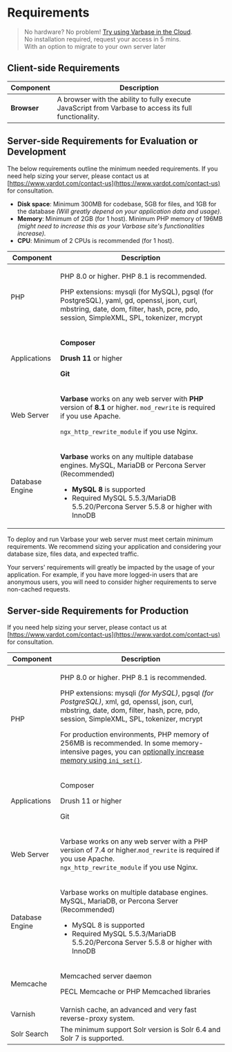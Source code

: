 # Requirements

> No hardware? No problem! [Try using Varbase in the Cloud](https://www.vardot.com/en-us/solutions/varbase#vbp-1518).\
> No installation required, request your access in 5 mins.\
> With an option to migrate to your own server later

## Client-side Requirements

| **Component** | **Description**                                                                                       |
| ------------- | ----------------------------------------------------------------------------------------------------- |
| **Browser**   | A browser with the ability to fully execute JavaScript from Varbase to access its full functionality. |

## Server-side Requirements for Evaluation or Development

The below requirements outline the minimum needed requirements. If you need help sizing your server, please contact us at [https://www.vardot.com/contact-us](https://www.vardot.com/contact-us) for consultation.

* **Disk space**: Minimum 300MB for codebase, 5GB for files, and 1GB for the database _(Will greatly depend on your application data and usage)_.
* **Memory**: Minimum of 2GB (for 1 host). Minimum PHP memory of 196MB _(might need to increase this as your Varbase site's functionalities increase)._
* **CPU**: Minimum of 2 CPUs is recommended (for 1 host).

| **Component**   | **Description**                                                                                                                                                                                                                                                                        |
| --------------- | -------------------------------------------------------------------------------------------------------------------------------------------------------------------------------------------------------------------------------------------------------------------------------------- |
| PHP             | <p>PHP 8.0 or higher. PHP 8.1 is recommended.</p><p>PHP extensions: mysqli (for MySQL), pgsql (for PostgreSQL), yaml, gd, openssl, json, curl, mbstring, date, dom, filter, hash, pcre, pdo, session, SimpleXML, SPL, tokenizer, mcrypt</p>                                            |
| Applications    | <p><strong>Composer</strong></p><p><strong>Drush 11</strong> or higher</p><p><strong>Git</strong></p>                                                                                                                                                                                  |
| Web Server      | <p></p><p><strong>Varbase</strong> works on any web server with <strong>PHP</strong> version of <strong>8.1</strong> or higher. <code>mod_rewrite</code> is required if you use Apache.</p><p><code>ngx_http_rewrite_module</code> if you use Nginx.</p>                               |
| Database Engine | <p><strong>Varbase</strong> works on any multiple database engines. MySQL, MariaDB or Percona Server (Recommended)</p><ul><li><strong>MySQL</strong> <strong>8</strong> is supported </li><li>Required MySQL 5.5.3/MariaDB 5.5.20/Percona Server 5.5.8 or higher with InnoDB</li></ul> |

To deploy and run Varbase your web server must meet certain minimum requirements. We recommend sizing your application and considering your database size, files data, and expected traffic.

Your servers' requirements will greatly be impacted by the usage of your application. For example, if you have more logged-in users that are anonymous users, you will need to consider higher requirements to serve non-cached requests.



## Server-side Requirements for Production

If you need help sizing your server, please contact us at [https://www.vardot.com/contact-us](https://www.vardot.com/contact-us) for consultation.

| **Component**   | **Description**                                                                                                                                                                                                                                                                                                                                                                                                                                                                                                                                                            |
| --------------- | -------------------------------------------------------------------------------------------------------------------------------------------------------------------------------------------------------------------------------------------------------------------------------------------------------------------------------------------------------------------------------------------------------------------------------------------------------------------------------------------------------------------------------------------------------------------------- |
| PHP             | <p>PHP 8.0 or higher. PHP 8.1 is recommended.</p><p>PHP extensions: mysqli <em>(for MySQL)</em>, pgsql <em>(for PostgreSQL)</em>, xml, gd, openssl, json, curl, mbstring, date, dom, filter, hash, pcre, pdo, session, SimpleXML, SPL, tokenizer, mcrypt</p><p></p><p>For production environments, PHP memory of 256MB is recommended. In some memory-intensive pages, you can <a href="https://www.drupal.org/docs/7/managing-site-performance-and-scalability/changing-php-memory-limits#s-settingsphp">optionally increase memory using <code>ini_set()</code></a>.</p> |
| Applications    | <p>Composer</p><p>Drush 11 or higher</p><p>Git</p>                                                                                                                                                                                                                                                                                                                                                                                                                                                                                                                         |
| Web Server      | <p>Varbase works on any web server with a PHP version of 7.4 or higher.<code>mod_rewrite</code> is required if you use Apache.<br><code>ngx_http_rewrite_module</code> if you use Nginx.</p>                                                                                                                                                                                                                                                                                                                                                                               |
| Database Engine | <p>Varbase works on multiple database engines. MySQL, MariaDB, or Percona Server (Recommended)</p><ul><li>MySQL 8 is supported</li><li>Required MySQL 5.5.3/MariaDB 5.5.20/Percona Server 5.5.8 or higher with InnoDB</li></ul>                                                                                                                                                                                                                                                                                                                                            |
| Memcache        | <p>Memcached server daemon</p><p>PECL Memcache or PHP Memcached libraries</p>                                                                                                                                                                                                                                                                                                                                                                                                                                                                                              |
| Varnish         | Varnish cache, an advanced and very fast reverse-proxy system.                                                                                                                                                                                                                                                                                                                                                                                                                                                                                                             |
| Solr Search     | The minimum support Solr version is Solr 6.4 and Solr 7 is supported.                                                                                                                                                                                                                                                                                                                                                                                                                                                                                                      |
